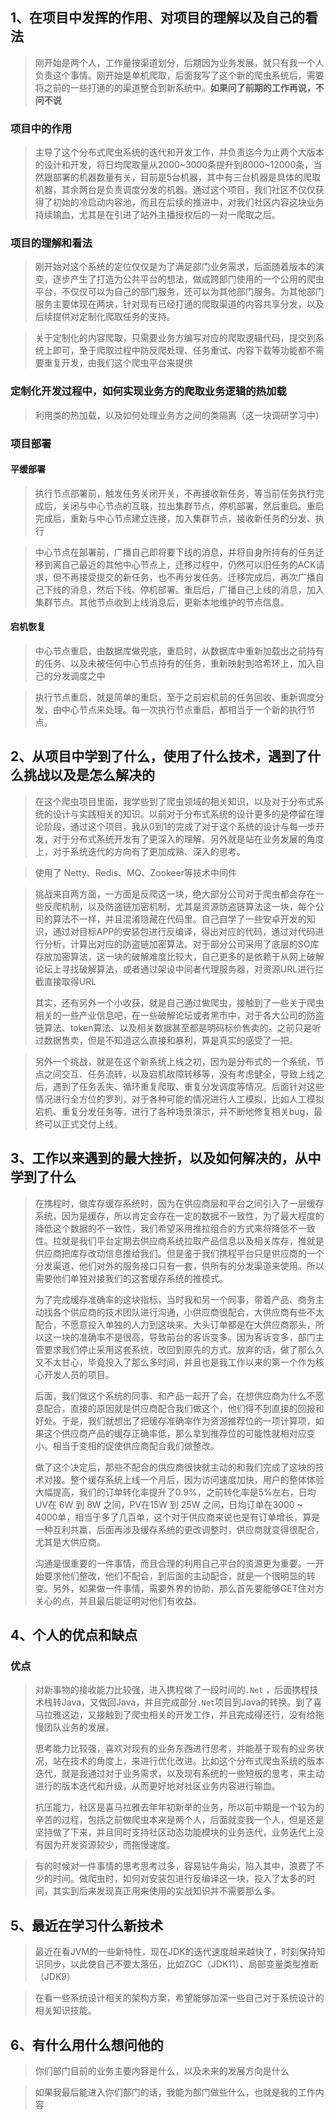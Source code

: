 ## 1、在项目中发挥的作用、对项目的理解以及自己的看法
>刚开始是两个人，工作量按渠道划分，后期因为业务发展，就只有我一个人负责这个事情。刚开始是单机爬取，后面我写了这个新的爬虫系统后，需要将之前的一些打通的的渠道整合到新系统中。**如果问了前期的工作再说，不问不说**

### 项目中的作用
> 主导了这个分布式爬虫系统的迭代和开发工作，并负责迄今为止两个大版本的设计和开发，将日均爬取量从2000~3000条提升到8000~12000条，当然跟部署的机器数量有关，目前是5台机器，其中有三台机器是具体的爬取机器，其余两台是负责调度分发的机器。通过这个项目，我们社区不仅仅获得了初始的冷启动内容池，而且在后续的推进中，对我们社区内容这块业务持续输血，尤其是在引进了站外主播授权后的一对一爬取之后。

### 项目的理解和看法

> 刚开始对这个系统的定位仅仅是为了满足部门业务需求，后面随着版本的演变，逐步产生了打造为公共平台的想法，做成跨部门使用的一个公用的爬虫平台，不仅仅可以为自己的部门服务，还可以为其他部门服务。为其他部门服务主要体现在两块，针对现有已经打通的爬取渠道的内容共享分发，以及后续提供对定制化爬取任务的支持。

> 关于定制化的内容爬取，只需要业务方编写对应的爬取逻辑代码，提交到系统上即可，至于爬取过程中防反爬处理、任务重试、内容下载等功能都不需要重复开发，由我们这个爬虫平台来提供

### 定制化开发过程中，如何实现业务方的爬取业务逻辑的热加载

> 利用类的热加载，以及如何处理业务方之间的类隔离（这一块调研学习中）

### 项目部署

#### 平缓部署

> 执行节点部署前，触发任务关闭开关，不再接收新任务，等当前任务执行完成后，关闭与中心节点的互联，拉出集群节点，停机部署，然后重启。重启完成后，重新与中心节点建立连接，加入集群节点，接收新任务的分发、执行

> 中心节点在部署前，广播自己即将要下线的消息，并将自身所持有的任务迁移到离自己最近的其他中心节点上，迁移过程中，仍然可以旧任务的ACK请求，但不再接受提交的新任务，也不再分发任务。迁移完成后，再次广播自己下线的消息，然后下线、停机部署。重启后，广播自己上线的消息，加入集群节点。其他节点收到上线消息后，更新本地维护的节点信息。

#### 宕机恢复

> 中心节点重启，由数据库做兜底，重启时，从数据库中重新加载出之前持有的任务、以及未被任何中心节点持有的任务，重新映射到哈希环上，加入自己的分发调度之中

> 执行节点重启，就是简单的重启，至于之前宕机前的任务回收、重新调度分发，由中心节点来处理。每一次执行节点重启，都相当于一个新的执行节点。

## 2、从项目中学到了什么，使用了什么技术，遇到了什么挑战以及是怎么解决的

> 在这个爬虫项目里面，我学些到了爬虫领域的相关知识，以及对于分布式系统的设计与实践相关的知识。以前对于分布式系统的设计更多的是停留在理论阶段，通过这个项目，我从0到1的完成了对于这个系统的设计与每一步开发，对于分布式系统开发有了更深入的理解。另外就是站在业务发展的角度上，对于系统迭代的方向有了更加成熟、深入的思考。

> 使用了 Netty、Redis、MQ、Zookeer等技术中间件

> 挑战来自两方面，一方面是反爬这一块，绝大部分公司对于爬虫都会存在一些反爬机制，以及防盗链加密机制，尤其是资源防盗链算法这一块，每个公司的算法不一样，并且混淆隐藏在代码里。自己自学了一些安卓开发的知识，通过对目标APP的安装包进行反编译，得出对应的代码，通过对代码进行分析，计算出对应的防盗链加密算法。对于部分公司采用了底层的SO库存放加密算法，这一块的破解难度比较大，自己更多的是依赖于从网上破解论坛上寻找破解算法，或者通过架设中间者代理服务器，对资源URL进行拦截直接取得URL
>
> 其实，还有另外一个小收获，就是自己通过做爬虫，接触到了一些关于爬虫相关的一些产业信息吧，在一些破解论坛或者黑市中，对于各大公司的防盗链算法、token算法、以及相关数据甚至都是明码标价售卖的。之前只是听过数据售卖，但是不知道这么直接和暴利，算是真实的感受了一把。

> 另外一个挑战，就是在这个新系统上线之初，因为是分布式的一个系统，节点之间交互、任务流转，以及宕机故障转移等，没有考虑健全，导致上线之后，遇到了任务丢失、循环重复爬取、重复分发调度等情况。后面针对这些情况进行全方位的罗列，对于各种可能的情况进行人工模拟，比如人工模拟宕机、重复分发任务等，进行了各种场景演示，并不断地修复相关bug，最终可以正式交付上线。

## 3、工作以来遇到的最大挫折，以及如何解决的，从中学到了什么

> 在携程时，做库存缓存系统时，因为在供应商层和平台之间引入了一层缓存系统，因为是缓存，所以肯定会存在一定的数据不一致性，为了最大程度的降低这个数据的不一致性，我们希望采用推拉组合的方式来将降低不一致性。拉就是我们平台定期去供应商系统拉取产品信息以及相关库存，推就是供应商把库存改动信息推给我们。但是鉴于我们携程平台只是供应商的一个分发渠道，他们对外的服务接口只有一套，供所有的分发渠道来使用。所以需要他们单独对接我们的这套缓存系统的推模式。
> 
> 为了完成缓存准确率的这块指标，当时我和另一个同事，带着产品、商务主动找各个供应商的技术团队进行沟通，小供应商很配合，大供应商有些不太配合，不愿意投入单独的人力到这块来。大头订单都是在大供应商那头，所以这一块的准确率不是很高，导致前台的客诉变多。因为客诉变多，部门主管要求我们停止采用这套系统，改回到原先的方式。放弃的话，做了那么久又不太甘心，毕竟投入了那么多时间，并且也是我工作以来的第一个作为核心开发人员的项目。
>
> 后面，我们做这个系统的同事、和产品一起开了会，在想供应商为什么不愿意配合，直接的原因就是供应商配合我们做这个，他们得不到直接的回报和好处。于是，我们就想出了把缓存准确率作为资源推荐位的一项计算项，如果这个供应商产品的缓存正确率低，那么拿到推荐位的可能性就相对应变小。相当于变相的促使供应商配合我们做整改。
>
> 做了这个决定后，那些不配合的供应商很快就主动的和我们完成了这块的技术对接。整个缓存系统上线一个月后，因为访问速度加快，用户的整体体验大幅提高，我们的订单转化率提升了0.9%，之前转化率是5%左右，日均UV在 6W 到 8W 之间，PV在15W 到 25W 之间，日均订单在3000 ~ 4000单，相当于多了几百单，这个对于供应商来说也是有订单增长，算是一种互利共赢，后面再涉及缓存系统的更改调整时，供应商就变得很配合，尤其是大供应商。
>
> 沟通是很重要的一件事情，而且合理的利用自己平台的资源更为重要。一开始要求他们整改，他们不配合，到后面的主动配合，就是一个很明显的转变。另外，如果做一件事情，需要外界的协助，那么首先要能够GET住对方关心的点，并且最后能证明对他们有收益。

## 4、个人的优点和缺点

### 优点
> 对新事物的接收能力比较强，进入携程做了一段时间的`.Net` ，后面携程技术栈转Java，又做回Java，并且完成部分`.Net`项目到Java的转换。到了喜马拉雅这边，又接触到了爬虫相关的开发工作，并且完成得还行，没有给拖慢团队业务的发展。
>
> 思考能力比较强，喜欢对现有的业务东西进行思考，并能基于现有的业务状况，站在技术的角度上，来进行优化改进。比如这个分布式爬虫系统的版本迭代，就是我通过对于业务需求，以及现有系统的一些短板的思考，来主动进行的版本迭代和升级，从而更好地对社区业务内容进行输血。
>
> 抗压能力，社区是喜马拉雅去年年初新举的业务，所以前中期是一个较为的辛苦的过程，包括之前做爬虫本来是两个人，后面就变我一个人，但是还是坚持做了下来，并且同时支持社区动态功能模块的业务迭代，业务迭代上没有因为开发资源较少，而拖慢速度。

> 有的时候对一件事情的思考思考过多，容易钻牛角尖，陷入其中，浪费了不少的时间。做爬虫时，如何对安装包进行反编译这一块，投入了太多的时间，其实到后来发现真正用来使用的实战知识并不需要那么多。

## 5、最近在学习什么新技术

> 最近在看JVM的一些新特性，现在JDK的迭代速度越来越快了，时刻保持知识同步，以此使自己不要太落伍，比如ZGC（JDK11）、局部变量类型推断（JDK9）

> 在看一些系统设计相关的架构方案，希望能够加深一些自己对于系统设计的相关知识技能。

## 6、有什么用什么想问他的

> 你们部门目前的业务主要内容是什么，以及未来的发展方向是什么

> 如果我最后能进入你们部门的话，我能为部门做些什么，也就是我的工作内容